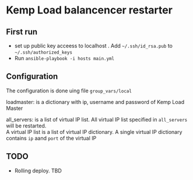 Kemp Load balancencer restarter
=============


First run
---------

- set up public key acceess to localhost . Add 	`~/.ssh/id_rsa.pub` to 	`~/.ssh/authorized_keys`
- Run `ansible-playbook -i hosts main.yml`


Configuration
------------

The configuration is done uing file `group_vars/local`

loadmaster: is a dictionary with ip, username and password of Kemp Load Master

all_servers: is a list of virtual IP list. All virtual IP list specified in `all_servers` will be restarted.   
A virtual IP list is a list of virtual IP dictionary. A single virtual IP dictionary contains `ip` aand `port` of the virtual IP 


TODO
----

- Rolling deploy. TBD
